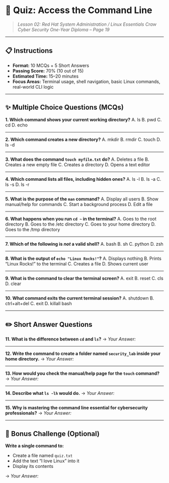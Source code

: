 # 🧠 **Quiz: Access the Command Line**

> *Lesson 02: Red Hat System Administration / Linux Essentials*
> *Craw Cyber Security One-Year Diploma – Page 19*

---

## 📋 Instructions

* **Format:** 10 MCQs + 5 Short Answers
* **Passing Score:** 70% (10 out of 15)
* **Estimated Time:** 15–20 minutes
* **Focus Areas:** Terminal usage, shell navigation, basic Linux commands, real-world CLI logic

---

## ✨ Multiple Choice Questions (MCQs)

**1. Which command shows your current working directory?**
A. ls
B. pwd
C. cd
D. echo

---

**2. Which command creates a new directory?**
A. mkdir
B. rmdir
C. touch
D. ls -d

---

**3. What does the command `touch myfile.txt` do?**
A. Deletes a file
B. Creates a new empty file
C. Creates a directory
D. Opens a text editor

---

**4. Which command lists all files, including hidden ones?**
A. ls -l
B. ls -a
C. ls -s
D. ls -r

---

**5. What is the purpose of the `man` command?**
A. Display all users
B. Show manual/help for commands
C. Start a background process
D. Edit a file

---

**6. What happens when you run `cd ~` in the terminal?**
A. Goes to the root directory
B. Goes to the /etc directory
C. Goes to your home directory
D. Goes to the /tmp directory

---

**7. Which of the following is *not* a valid shell?**
A. bash
B. sh
C. python
D. zsh

---

**8. What is the output of `echo "Linux Rocks!"`?**
A. Displays nothing
B. Prints “Linux Rocks!” to the terminal
C. Creates a file
D. Shows current user

---

**9. What is the command to clear the terminal screen?**
A. exit
B. reset
C. cls
D. clear

---

**10. What command exits the current terminal session?**
A. shutdown
B. ctrl+alt+del
C. exit
D. killall bash

---

## ✏️ Short Answer Questions

**11. What is the difference between `cd` and `ls`?**
→ *Your Answer:*

---

**12. Write the command to create a folder named `security_lab` inside your home directory.**
→ *Your Answer:*

---

**13. How would you check the manual/help page for the `touch` command?**
→ *Your Answer:*

---

**14. Describe what `ls -lh` would do.**
→ *Your Answer:*

---

**15. Why is mastering the command line essential for cybersecurity professionals?**
→ *Your Answer:*

---

## 📎 Bonus Challenge (Optional)

**Write a single command to:**

* Create a file named `quiz.txt`
* Add the text “I love Linux” into it
* Display its contents

→ *Your Answer:*
